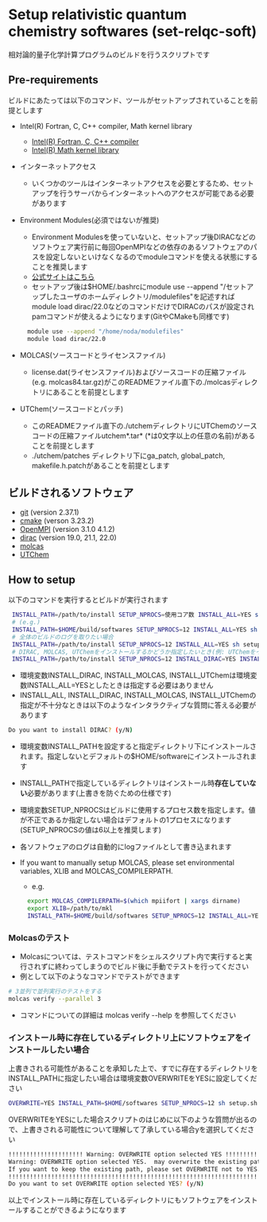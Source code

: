 # Setup relativistic quantum chemistry softwares (set-relqc-soft)

相対論的量子化学計算プログラムのビルドを行うスクリプトです

## Pre-requirements

ビルドにあたっては以下のコマンド、ツールがセットアップされていることを前提とします

- Intel(R) Fortran, C, C++ compiler, Math kernel library
  - [Intel(R) Fortran, C, C++ compiler](https://www.intel.com/content/www/us/en/developer/tools/oneapi/toolkits.html)
  - [Intel(R) Math kernel library](https://www.intel.com/content/www/us/en/develop/documentation/get-started-with-mkl-for-dpcpp/top.html)

- インターネットアクセス
  - いくつかのツールはインターネットアクセスを必要とするため、セットアップを行うサーバからインターネットへのアクセスが可能である必要があります

- Environment Modules(必須ではないが推奨)
  - Environment Modulesを使っていないと、セットアップ後DIRACなどのソフトウェア実行前に毎回OpenMPIなどの依存のあるソフトウェアのパスを設定しないといけなくなるのでmoduleコマンドを使える状態にすることを推奨します
  - [公式サイトはこちら](http://modules.sourceforge.net/)
  - セットアップ後は\$HOME/.bashrcにmodule use --append "/セットアップしたユーザのホームディレクトリ/modulefiles"を記述すればmodule load dirac/22.0などのコマンドだけでDIRACのパスが設定されpamコマンドが使えるようになります(GitやCMakeも同様です)

  ```sh
    module use --append "/home/noda/modulefiles"
    module load dirac/22.0
  ```

- MOLCAS(ソースコードとライセンスファイル)
  - license.dat(ライセンスファイル)およびソースコードの圧縮ファイル(e.g. molcas84.tar.gz)がこのREADMEファイル直下の./molcasディレクトリにあることを前提とします

- UTChem(ソースコードとパッチ)
  - このREADMEファイル直下の./utchemディレクトリにUTChemのソースコードの圧縮ファイルutchem*.tar* (\*は0文字以上の任意の名前)があることを前提とします
  - ./utchem/patches ディレクトリ下にga_patch, global_patch, makefile.h.patchがあることを前提とします

## ビルドされるソフトウェア

- [git](https://git-scm.com/) (version 2.37.1)
- [cmake](https://cmake.org/) (verson 3.23.2)
- [OpenMPI](https://www.open-mpi.org/) (version 3.1.0 4.1.2)
- [dirac](http://diracprogram.org) (version 19.0, 21.1, 22.0)
- [molcas](https://molcas.org)
- [UTChem](http://ccl.scc.kyushu-u.ac.jp/~nakano/papers/lncs-2660-84.pdf)

## How to setup

以下のコマンドを実行するとビルドが実行されます  

```sh
 INSTALL_PATH=/path/to/install SETUP_NPROCS=使用コア数 INSTALL_ALL=YES sh setup.sh
 # (e.g.)
 INSTALL_PATH=$HOME/build/softwares SETUP_NPROCS=12 INSTALL_ALL=YES sh setup.sh
 # 全体のビルドのログを取りたい場合
 INSTALL_PATH=/path/to/install SETUP_NPROCS=12 INSTALL_ALL=YES sh setup.sh | tee setup.log
 # DIRAC, MOLCAS, UTChemをインストールするかどうか指定したいとき(例: UTChemをインストールしない場合)
 INSTALL_PATH=/path/to/install SETUP_NPROCS=12 INSTALL_DIRAC=YES INSTALL_MOLCAS=YES INSTALL_UTChem=NO sh setup.sh
```

- 環境変数INSTALL_DIRAC, INSTALL_MOLCAS, INSTALL_UTChemは環境変数INSTALL_ALL=YESとしたときは指定する必要はありません  
- INSTALL_ALL, INSTALL_DIRAC, INSTALL_MOLCAS, INSTALL_UTChemの指定が不十分なときは以下のようなインタラクティブな質問に答える必要があります

```sh
Do you want to install DIRAC? (y/N)
```

- 環境変数INSTALL_PATHを設定すると指定ディレクトリ下にインストールされます。指定しないとデフォルトの\$HOME/softwareにインストールされます
- INSTALL_PATHで指定しているディレクトリはインストール時**存在していない**必要があります(上書きを防ぐための仕様です)
- 環境変数SETUP_NPROCSはビルドに使用するプロセス数を指定します。値が不正であるか指定しない場合はデフォルトの1プロセスになります(SETUP_NPROCSの値は6以上を推奨します)
- 各ソフトウェアのログは自動的にlogファイルとして書き込まれます
- If you want to manually setup MOLCAS, please set environmental variables, XLIB and MOLCAS_COMPILERPATH.
  - e.g.

  ```sh
    export MOLCAS_COMPILERPATH=$(which mpiifort | xargs dirname)
    export XLIB=/path/to/mkl
    INSTALL_PATH=$HOME/build/softwares SETUP_NPROCS=12 INSTALL_ALL=YES sh setup.sh
  ```

### Molcasのテスト

- Molcasについては、テストコマンドをシェルスクリプト内で実行すると実行されずに終わってしまうのでビルド後に手動でテストを行ってください
- 例として以下のようなコマンドでテストができます

```sh
# 3並列で並列実行のテストをする
molcas verify --parallel 3
```

- コマンドについての詳細は molcas verify --help を参照してください

### インストール時に存在しているディレクトリ上にソフトウェアをインストールしたい場合

  上書きされる可能性があることを承知した上で、すでに存在するディレクトリをINSTALL_PATHに指定したい場合は環境変数OVERWRITEをYESに設定してください

  ```sh
  OVERWRITE=YES INSTALL_PATH=$HOME/softwares SETUP_NPROCS=12 sh setup.sh
  ```

  OVERWRITEをYESにした場合スクリプトのはじめに以下のような質問が出るので、上書きされる可能性について理解して了承している場合yを選択してください

  ```sh
  !!!!!!!!!!!!!!!!!!!!! Warning: OVERWRITE option selected YES !!!!!!!!!!!!!!!!!!!!!
  Warning: OVERWRITE option selected YES.  may overwrite the existing path! /path/to/install.
  If you want to keep the existing path, please set OVERWRITE not to YES.
  !!!!!!!!!!!!!!!!!!!!!!!!!!!!!!!!!!!!!!!!!!!!!!!!!!!!!!!!!!!!!!!!!!!!!!!!!!!!!!!!!!
  Do you want to set OVERWRITE option selected YES? (y/N)
  ```

  以上でインストール時に存在しているディレクトリにもソフトウェアをインストールすることができるようになります
